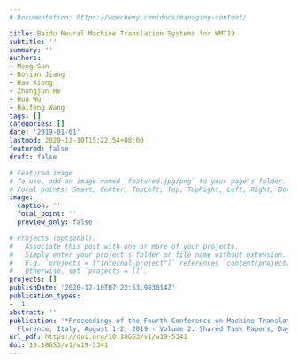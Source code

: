 ```yaml
---
# Documentation: https://wowchemy.com/docs/managing-content/

title: Baidu Neural Machine Translation Systems for WMT19
subtitle: ''
summary: ''
authors:
- Meng Sun
- Bojian Jiang
- Hao Xiong
- Zhongjun He
- Hua Wu
- Haifeng Wang
tags: []
categories: []
date: '2019-01-01'
lastmod: 2020-12-10T15:22:54+08:00
featured: false
draft: false

# Featured image
# To use, add an image named `featured.jpg/png` to your page's folder.
# Focal points: Smart, Center, TopLeft, Top, TopRight, Left, Right, BottomLeft, Bottom, BottomRight.
image:
  caption: ''
  focal_point: ''
  preview_only: false

# Projects (optional).
#   Associate this post with one or more of your projects.
#   Simply enter your project's folder or file name without extension.
#   E.g. `projects = ["internal-project"]` references `content/project/deep-learning/index.md`.
#   Otherwise, set `projects = []`.
projects: []
publishDate: '2020-12-10T07:22:53.983014Z'
publication_types:
- '1'
abstract: ''
publication: '*Proceedings of the Fourth Conference on Machine Translation, WMT 2019,
  Florence, Italy, August 1-2, 2019 - Volume 2: Shared Task Papers, Day 1*'
url_pdf: https://doi.org/10.18653/v1/w19-5341
doi: 10.18653/v1/w19-5341
---
```

